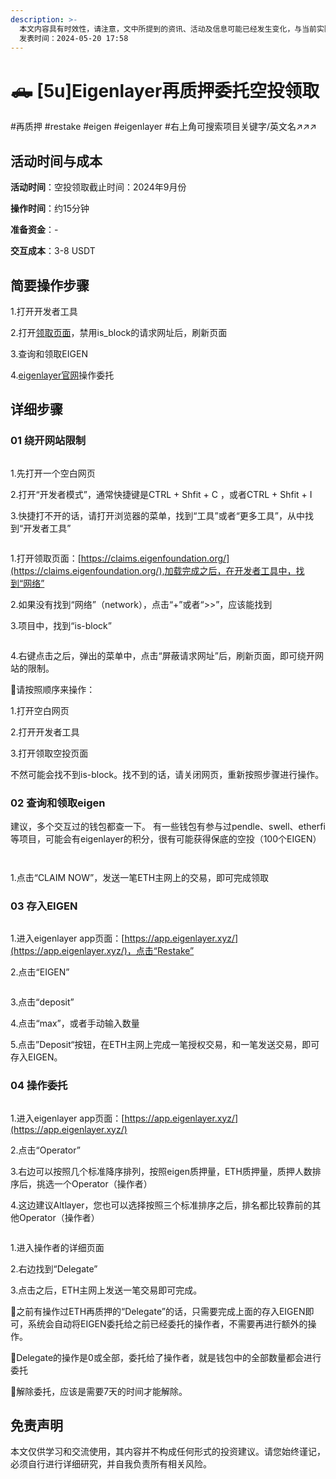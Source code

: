 ```yaml
---
description: >-
  本文内容具有时效性，请注意，文中所提到的资讯、活动及信息可能已经发生变化，与当前实际情况有所不同。我们建议您在做出任何决策之前，始终进行自主研究和验证。
  发表时间：2024-05-20 17:58
---
```


# 🛻 \[5u]Eigenlayer再质押委托空投领取

\#再质押 #restake #eigen #eigenlayer #右上角可搜索项目关键字/英文名↗↗↗

## 活动时间与成本 <a href="#huo-dong-shi-jian-yu-cheng-ben" id="huo-dong-shi-jian-yu-cheng-ben"></a>

**活动时间**：空投领取截止时间：2024年9月份

**操作时间**：约15分钟

**准备资金**：-

**交互成本**：3-8 USDT

## 简要操作步骤 <a href="#jian-yao-cao-zuo-bu-zhou" id="jian-yao-cao-zuo-bu-zhou"></a>

1.打开开发者工具

2.打开[领取页面](https://claims.eigenfoundation.org/)，禁用is\_block的请求网址后，刷新页面

3.查询和领取EIGEN

4.[eigenlayer官网](https://app.eigenlayer.xyz/)操作委托

## 详细步骤 <a href="#xiang-xi-bu-zhou" id="xiang-xi-bu-zhou"></a>

### **01 绕开网站限制**

<figure><img src="../.gitbook/assets/image (369).png" alt=""><figcaption></figcaption></figure>

1.先打开一个空白网页

2.打开“开发者模式”，通常快捷键是CTRL + Shfit + C ，或者CTRL + Shfit + I

3.快捷打不开的话，请打开浏览器的菜单，找到“工具”或者“更多工具”，从中找到“开发者工具”

<figure><img src="../.gitbook/assets/image (370).png" alt=""><figcaption></figcaption></figure>

1.打开领取页面：[https://claims.eigenfoundation.org/](https://claims.eigenfoundation.org/),加载完成之后，在开发者工具中，找到“网络”

2.如果没有找到“网络”（network），点击“+”或者“>>”，应该能找到

3.项目中，找到“is-block”

<figure><img src="../.gitbook/assets/image (371).png" alt=""><figcaption></figcaption></figure>

4.右键点击之后，弹出的菜单中，点击“屏蔽请求网址”后，刷新页面，即可绕开网站的限制。

🚩请按照顺序来操作：

1.打开空白网页

2.打开开发者工具

3.打开领取空投页面

不然可能会找不到is-block。找不到的话，请关闭网页，重新按照步骤进行操作。

### **02 查询和领取eigen**

建议，多个交互过的钱包都查一下。 有一些钱包有参与过pendle、swell、etherfi等项目，可能会有eigenlayer的积分，很有可能获得保底的空投（100个EIGEN）

<figure><img src="../.gitbook/assets/image (372).png" alt=""><figcaption></figcaption></figure>

<figure><img src="../.gitbook/assets/image (373).png" alt=""><figcaption></figcaption></figure>

1.点击“CLAIM NOW”，发送一笔ETH主网上的交易，即可完成领取

### **03 存入EIGEN**

<figure><img src="../.gitbook/assets/image (374).png" alt=""><figcaption></figcaption></figure>

1.进入eigenlayer app页面：[https://app.eigenlayer.xyz/](https://app.eigenlayer.xyz/)，点击“Restake”

2.点击“EIGEN”

<figure><img src="../.gitbook/assets/image (375).png" alt=""><figcaption></figcaption></figure>

3.点击“deposit”

4.点击“max”，或者手动输入数量

5.点击”Deposit“按钮，在ETH主网上完成一笔授权交易，和一笔发送交易，即可存入EIGEN。

### **04 操作委托**

<figure><img src="../.gitbook/assets/image (376).png" alt=""><figcaption></figcaption></figure>

1.进入eigenlayer app页面：[https://app.eigenlayer.xyz/](https://app.eigenlayer.xyz/)

2.点击“Operator”

3.右边可以按照几个标准降序排列，按照eigen质押量，ETH质押量，质押人数排序后，挑选一个Operator（操作者）

4.这边建议Altlayer，您也可以选择按照三个标准排序之后，排名都比较靠前的其他Operator（操作者）

<figure><img src="../.gitbook/assets/image (377).png" alt=""><figcaption></figcaption></figure>

1.进入操作者的详细页面

2.右边找到“Delegate”

3.点击之后，ETH主网上发送一笔交易即可完成。

🚩之前有操作过ETH再质押的“Delegate”的话，只需要完成上面的存入EIGEN即可，系统会自动将EIGEN委托给之前已经委托的操作者，不需要再进行额外的操作。

🚩Delegate的操作是0或全部，委托给了操作者，就是钱包中的全部数量都会进行委托

🚩解除委托，应该是需要7天的时间才能解除。

## 免责声明 <a href="#mian-ze-sheng-ming" id="mian-ze-sheng-ming"></a>

本文仅供学习和交流使用，其内容并不构成任何形式的投资建议。请您始终谨记，必须自行进行详细研究，并自我负责所有相关风险。
